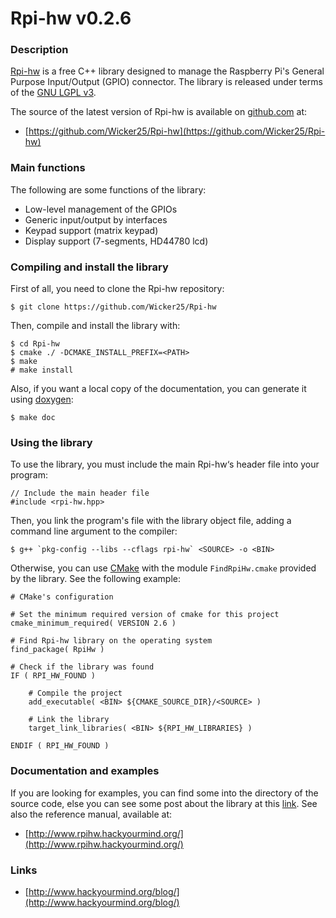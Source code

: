Rpi-hw v0.2.6
=============

### Description

[Rpi-hw](http://www.hackyourmind.org/blog/projects/rpi-hw/) is a free C++ library 
designed to manage the Raspberry Pi's General Purpose Input/Output (GPIO) connector.
The library is released under terms of the [GNU LGPL v3](http://en.wikipedia.org/wiki/GNU_Lesser_General_Public_License).

The source of the latest version of Rpi-hw is available on [github.com](https://github.com/Wicker25/Rpi-hw) at:

- [https://github.com/Wicker25/Rpi-hw](https://github.com/Wicker25/Rpi-hw)

### Main functions

The following are some functions of the library:

* Low-level management of the GPIOs
* Generic input/output by interfaces
* Keypad support (matrix keypad)
* Display support (7-segments, HD44780 lcd)

### Compiling and install the library

First of all, you need to clone the Rpi-hw repository:

    $ git clone https://github.com/Wicker25/Rpi-hw

Then, compile and install the library with:

    $ cd Rpi-hw
    $ cmake ./ -DCMAKE_INSTALL_PREFIX=<PATH>
    $ make
    # make install

Also, if you want a local copy of the documentation, 
you can generate it using [doxygen](https://en.wikipedia.org/wiki/Doxygen):

    $ make doc

### Using the library

To use the library, you must include the main Rpi-hw‘s header file into your program:

    // Include the main header file
    #include <rpi-hw.hpp>

Then, you link the program's file with the library object file, adding a command line argument to the compiler:

    $ g++ `pkg-config --libs --cflags rpi-hw` <SOURCE> -o <BIN>

Otherwise, you can use [CMake](http://en.wikipedia.org/wiki/CMake) with the module `FindRpiHw.cmake` 
provided by the library. See the following example:

    # CMake's configuration

    # Set the minimum required version of cmake for this project
    cmake_minimum_required( VERSION 2.6 )

    # Find Rpi-hw library on the operating system
    find_package( RpiHw )

    # Check if the library was found
    IF ( RPI_HW_FOUND )

        # Compile the project
        add_executable( <BIN> ${CMAKE_SOURCE_DIR}/<SOURCE> )

        # Link the library
        target_link_libraries( <BIN> ${RPI_HW_LIBRARIES} )

    ENDIF ( RPI_HW_FOUND )

### Documentation and examples

If you are looking for examples, you can find some into the directory of the source code, 
else you can see some post about the library at this [link](http://www.hackyourmind.org/blog/category/rpi-hw/).
See also the reference manual, available at:

* [http://www.rpihw.hackyourmind.org/](http://www.rpihw.hackyourmind.org/)

### Links

* [http://www.hackyourmind.org/blog/](http://www.hackyourmind.org/blog/)

